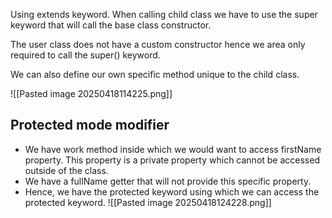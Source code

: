 Using extends keyword.
When calling child class we have to use the super keyword that will call the base class constructor.

The user class does not have a custom constructor hence we area only required to call the super() keyword.

We can also define our own specific method unique to the child class.

![[Pasted image 20250418114225.png]]


## Protected mode modifier
- We have work method inside which we would want to access firstName property. This property is a private property which cannot be accessed outside of the class.
- We have a fullName getter that will not provide this specific property.
- Hence, we have the protected keyword using which we can access the protected keyword.
![[Pasted image 20250418124228.png]]


